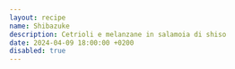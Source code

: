 ```yaml
---
layout: recipe
name: Shibazuke
description: Cetrioli e melanzane in salamoia di shiso
date: 2024-04-09 18:00:00 +0200
disabled: true
---
```

